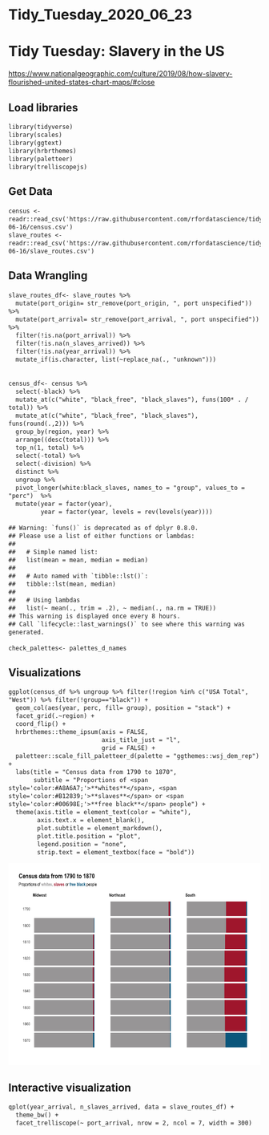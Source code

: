 Tidy\_Tuesday\_2020\_06\_23
================

Tidy Tuesday: Slavery in the US
===============================

<a href="https://www.nationalgeographic.com/culture/2019/08/how-slavery-flourished-united-states-chart-maps/#close" class="uri">https://www.nationalgeographic.com/culture/2019/08/how-slavery-flourished-united-states-chart-maps/#close</a>

Load libraries
--------------

    library(tidyverse)
    library(scales)
    library(ggtext)
    library(hrbrthemes)
    library(paletteer)
    library(trelliscopejs)

Get Data
--------

    census <- readr::read_csv('https://raw.githubusercontent.com/rfordatascience/tidytuesday/master/data/2020/2020-06-16/census.csv')
    slave_routes <- readr::read_csv('https://raw.githubusercontent.com/rfordatascience/tidytuesday/master/data/2020/2020-06-16/slave_routes.csv')

Data Wrangling
--------------

    slave_routes_df<- slave_routes %>%
      mutate(port_origin= str_remove(port_origin, ", port unspecified")) %>%
      mutate(port_arrival= str_remove(port_arrival, ", port unspecified"))  %>%
      filter(!is.na(port_arrival)) %>%
      filter(!is.na(n_slaves_arrived)) %>%
      filter(!is.na(year_arrival)) %>%
      mutate_if(is.character, list(~replace_na(., "unknown")))


    census_df<- census %>%
      select(-black) %>%
      mutate_at(c("white", "black_free", "black_slaves"), funs(100* . / total)) %>%
      mutate_at(c("white", "black_free", "black_slaves"), funs(round(.,2))) %>%
      group_by(region, year) %>%
      arrange((desc(total))) %>%
      top_n(1, total) %>%
      select(-total) %>%
      select(-division) %>%
      distinct %>%
      ungroup %>%
      pivot_longer(white:black_slaves, names_to = "group", values_to = "perc")  %>%
      mutate(year = factor(year), 
             year = factor(year, levels = rev(levels(year))))

    ## Warning: `funs()` is deprecated as of dplyr 0.8.0.
    ## Please use a list of either functions or lambdas: 
    ## 
    ##   # Simple named list: 
    ##   list(mean = mean, median = median)
    ## 
    ##   # Auto named with `tibble::lst()`: 
    ##   tibble::lst(mean, median)
    ## 
    ##   # Using lambdas
    ##   list(~ mean(., trim = .2), ~ median(., na.rm = TRUE))
    ## This warning is displayed once every 8 hours.
    ## Call `lifecycle::last_warnings()` to see where this warning was generated.

    check_palettes<- palettes_d_names

Visualizations
--------------

    ggplot(census_df %>% ungroup %>% filter(!region %in% c("USA Total", "West")) %>% filter(!group=="black")) +
      geom_col(aes(year, perc, fill= group), position = "stack") +
      facet_grid(.~region) +
      coord_flip() +
      hrbrthemes::theme_ipsum(axis = FALSE,
                              axis_title_just = "l",
                              grid = FALSE) +
      paletteer::scale_fill_paletteer_d(palette = "ggthemes::wsj_dem_rep") +
      labs(title = "Census data from 1790 to 1870", 
           subtitle = "Proportions of <span style='color:#A8A6A7;'>**whites**</span>, <span style='color:#B12839;'>**slaves**</span> or <span style='color:#00698E;'>**free black**</span> people") +
      theme(axis.title = element_text(color = "white"), 
            axis.text.x = element_blank(),
            plot.subtitle = element_markdown(),
            plot.title.position = "plot",
            legend.position = "none",
            strip.text = element_textbox(face = "bold"))

![](TidyTuesday_24_files/figure-gfm/unnamed-chunk-1-1.png)<!-- -->

Interactive visualization
-------------------------

    qplot(year_arrival, n_slaves_arrived, data = slave_routes_df) +
      theme_bw() +
      facet_trelliscope(~ port_arrival, nrow = 2, ncol = 7, width = 300)
